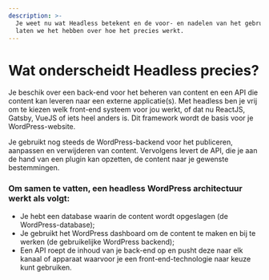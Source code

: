 ```yaml
---
description: >-
  Je weet nu wat Headless betekent en de voor- en nadelen van het gebruik ervan,
  laten we het hebben over hoe het precies werkt.
---
```


# Wat onderscheidt Headless precies?

Je  beschik over een back-end voor het beheren van content en een API die content kan leveren naar een externe applicatie\(s\). Met headless ben je vrij om te kiezen welk front-end systeem voor jou werkt, of dat nu ReactJS, Gatsby, VueJS of iets heel anders is. Dit framework wordt de basis voor je WordPress-website. 

Je gebruikt nog steeds de WordPress-backend voor het publiceren, aanpassen en verwijderen van content. Vervolgens levert de API, die je aan de hand van een plugin kan opzetten, de content naar je gewenste bestemmingen.

### **Om samen te vatten, een headless WordPress architectuur werkt als volgt:**

* Je hebt een database waarin de content wordt opgeslagen \(de WordPress-database\);
* Je gebruikt het WordPress dashboard om de content te maken en bij te werken \(de gebruikelijke WordPress backend\);
* Een API roept de inhoud van je back-end op en pusht deze naar elk kanaal of apparaat waarvoor je een front-end-technologie naar keuze kunt gebruiken.

